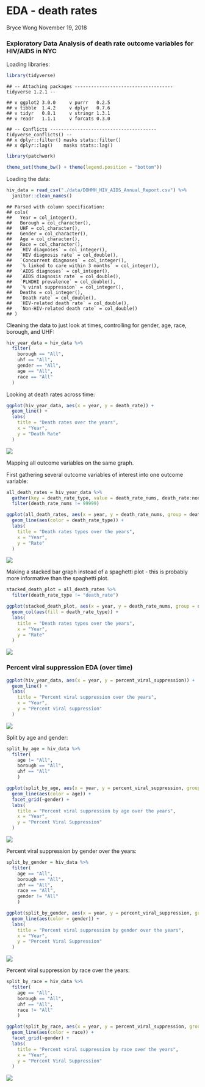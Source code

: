 EDA - death rates
================
Bryce Wong
November 19, 2018

### Exploratory Data Analysis of death rate outcome variables for HIV/AIDS in NYC

Loading libraries:

``` r
library(tidyverse)
```

    ## -- Attaching packages ------------------------------------ tidyverse 1.2.1 --

    ## v ggplot2 3.0.0     v purrr   0.2.5
    ## v tibble  1.4.2     v dplyr   0.7.6
    ## v tidyr   0.8.1     v stringr 1.3.1
    ## v readr   1.1.1     v forcats 0.3.0

    ## -- Conflicts --------------------------------------- tidyverse_conflicts() --
    ## x dplyr::filter() masks stats::filter()
    ## x dplyr::lag()    masks stats::lag()

``` r
library(patchwork)

theme_set(theme_bw() + theme(legend.position = "bottom"))
```

Loading the data:

``` r
hiv_data = read_csv("./data/DOHMH_HIV_AIDS_Annual_Report.csv") %>% 
  janitor::clean_names()
```

    ## Parsed with column specification:
    ## cols(
    ##   Year = col_integer(),
    ##   Borough = col_character(),
    ##   UHF = col_character(),
    ##   Gender = col_character(),
    ##   Age = col_character(),
    ##   Race = col_character(),
    ##   `HIV diagnoses` = col_integer(),
    ##   `HIV diagnosis rate` = col_double(),
    ##   `Concurrent diagnoses` = col_integer(),
    ##   `% linked to care within 3 months` = col_integer(),
    ##   `AIDS diagnoses` = col_integer(),
    ##   `AIDS diagnosis rate` = col_double(),
    ##   `PLWDHI prevalence` = col_double(),
    ##   `% viral suppression` = col_integer(),
    ##   Deaths = col_integer(),
    ##   `Death rate` = col_double(),
    ##   `HIV-related death rate` = col_double(),
    ##   `Non-HIV-related death rate` = col_double()
    ## )

Cleaning the data to just look at times, controlling for gender, age, race, borough, and UHF:

``` r
hiv_year_data = hiv_data %>% 
  filter(
    borough == "All",
    uhf == "All",
    gender == "All",
    age == "All",
    race == "All"
  )
```

Looking at death rates across time:

``` r
ggplot(hiv_year_data, aes(x = year, y = death_rate)) +   
  geom_line() +
  labs(
    title = "Death rates over the years",
    x = "Year",
    y = "Death Rate"
  )
```

![](EDA_death_rates_files/figure-markdown_github/unnamed-chunk-4-1.png)

Mapping all outcome variables on the same graph.

First gathering several outcome variables of interest into one outcome variable:

``` r
all_death_rates = hiv_year_data %>% 
  gather(key = death_rate_type, value = death_rate_nums, death_rate:non_hiv_related_death_rate) %>% 
  filter(death_rate_nums != 99999)

ggplot(all_death_rates, aes(x = year, y = death_rate_nums, group = death_rate_type)) +   
  geom_line(aes(color = death_rate_type)) +
  labs(
    title = "Death rates types over the years",
    x = "Year",
    y = "Rate"
  )
```

![](EDA_death_rates_files/figure-markdown_github/unnamed-chunk-5-1.png)

Making a stacked bar graph instead of a spaghetti plot - this is probably more informative than the spaghetti plot.

``` r
stacked_death_plot = all_death_rates %>% 
  filter(death_rate_type != "death_rate")

ggplot(stacked_death_plot, aes(x = year, y = death_rate_nums, group = death_rate_type)) +   
  geom_col(aes(fill = death_rate_type)) +
  labs(
    title = "Death rates types over the years",
    x = "Year",
    y = "Rate"
  )
```

![](EDA_death_rates_files/figure-markdown_github/unnamed-chunk-6-1.png)

### Percent viral suppression EDA (over time)

``` r
ggplot(hiv_year_data, aes(x = year, y = percent_viral_suppression)) +   
  geom_line() +
  labs(
    title = "Percent viral suppression over the years",
    x = "Year",
    y = "Percent viral suppression"
  )
```

![](EDA_death_rates_files/figure-markdown_github/unnamed-chunk-7-1.png)

Split by age and gender:

``` r
split_by_age = hiv_data %>% 
  filter(
    age != "All",
    borough == "All",
    uhf == "All"
    ) 

ggplot(split_by_age, aes(x = year, y = percent_viral_suppression, group = age)) +   
  geom_line(aes(color = age)) +
  facet_grid(~gender) +
  labs(
    title = "Percent viral suppression by age over the years",
    x = "Year",
    y = "Percent Viral Suppression"
  )
```

![](EDA_death_rates_files/figure-markdown_github/unnamed-chunk-8-1.png)

Percent viral suppression by gender over the years:

``` r
split_by_gender = hiv_data %>% 
  filter(
    age == "All",
    borough == "All",
    uhf == "All",
    race == "All",
    gender != "All"
    ) 

ggplot(split_by_gender, aes(x = year, y = percent_viral_suppression, group = gender)) +   
  geom_line(aes(color = gender)) +
  labs(
    title = "Percent viral suppression by gender over the years",
    x = "Year",
    y = "Percent Viral Suppression"
  )
```

![](EDA_death_rates_files/figure-markdown_github/unnamed-chunk-9-1.png)

Percent viral suppression by race over the years:

``` r
split_by_race = hiv_data %>% 
  filter(
    age == "All",
    borough == "All",
    uhf == "All",
    race != "All"
    ) 

ggplot(split_by_race, aes(x = year, y = percent_viral_suppression, group = race)) +   
  geom_line(aes(color = race)) +
  facet_grid(~gender) +
  labs(
    title = "Percent viral suppression by race over the years",
    x = "Year",
    y = "Percent Viral Suppression"
  )
```

![](EDA_death_rates_files/figure-markdown_github/unnamed-chunk-10-1.png)
